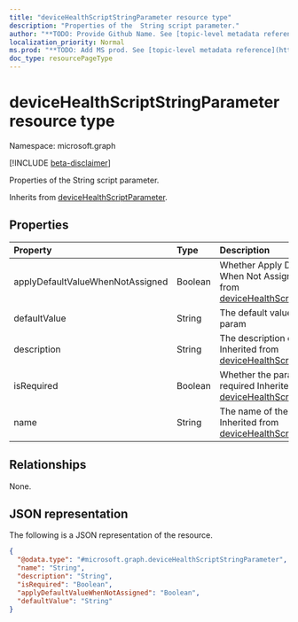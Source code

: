```yaml
---
title: "deviceHealthScriptStringParameter resource type"
description: "Properties of the  String script parameter."
author: "**TODO: Provide Github Name. See [topic-level metadata reference](https://msgo.azurewebsites.net/add/document/guidelines/metadata.html#topic-level-metadata)**"
localization_priority: Normal
ms.prod: "**TODO: Add MS prod. See [topic-level metadata reference](https://msgo.azurewebsites.net/add/document/guidelines/metadata.html#topic-level-metadata)**"
doc_type: resourcePageType
---
```


# deviceHealthScriptStringParameter resource type

Namespace: microsoft.graph

[!INCLUDE [beta-disclaimer](../../includes/beta-disclaimer.md)]

Properties of the  String script parameter.


Inherits from [deviceHealthScriptParameter](../resources/devicehealthscriptparameter.md).

## Properties
|Property|Type|Description|
|:---|:---|:---|
|applyDefaultValueWhenNotAssigned|Boolean|Whether Apply DefaultValue When Not Assigned Inherited from [deviceHealthScriptParameter](../resources/devicehealthscriptparameter.md).|
|defaultValue|String|The default value of string param|
|description|String|The description of the param Inherited from [deviceHealthScriptParameter](../resources/devicehealthscriptparameter.md).|
|isRequired|Boolean|Whether the param is required Inherited from [deviceHealthScriptParameter](../resources/devicehealthscriptparameter.md).|
|name|String|The name of the param Inherited from [deviceHealthScriptParameter](../resources/devicehealthscriptparameter.md).|

## Relationships
None.

## JSON representation
The following is a JSON representation of the resource.
<!-- {
  "blockType": "resource",
  "@odata.type": "microsoft.graph.deviceHealthScriptStringParameter"
}
-->
``` json
{
  "@odata.type": "#microsoft.graph.deviceHealthScriptStringParameter",
  "name": "String",
  "description": "String",
  "isRequired": "Boolean",
  "applyDefaultValueWhenNotAssigned": "Boolean",
  "defaultValue": "String"
}
```

